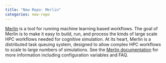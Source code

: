 ```yaml
---
title: "New Repo: Merlin"
categories: new-repo
---
```


[Merlin](https://github.com/LLNL/Merlin) is a tool for running machine learning based workflows. The goal of Merlin is to make it easy to build, run, and process the kinds of large scale HPC workflows needed for cognitive simulation. At its heart, Merlin is a distributed task queuing system, designed to allow complex HPC workflows to scale to large numbers of simulations. See the [Merlin documentation](https://merlin.readthedocs.io/en/latest/) for more information including configuration variables and FAQ.
